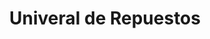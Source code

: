 ---
title: "Univeral de Repuestos"
url: /barrios-unidos/univeral-de-repuestos/
shop: Autowerkstatt
---